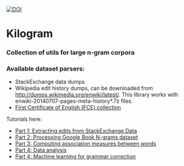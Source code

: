 [![DOI](https://zenodo.org/badge/7837/dragoon/kilogram.svg)](http://dx.doi.org/10.5281/zenodo.13261)
# Kilogram
### Collection of utils for large n-gram corpora

### Available dataset parsers:

* StackExchange data dumps
* Wikipedia edit history dumps, can be downloaded from http://dumps.wikimedia.org/enwiki/latest/.
  This library works with enwiki-20140707-pages-meta-history*.7z files.
* [First Certificate of English (FCE) collection](http://ilexir.co.uk/applications/clc-fce-dataset/)

Tutorials here:

 * [Part 1: Extracting edits from StackExchange Data](http://nbviewer.ipython.org/github/dragoon/kilogram/blob/master/notebooks/stackexchange_edit_extraction.ipynb)
 * [Part 2: Processing Google Book N-grams dataset](http://nbviewer.ipython.org/github/dragoon/kilogram/blob/master/notebooks/process_google_ngrams.ipynb)
 * [Part 3: Computing association measures between words](http://nbviewer.ipython.org/github/dragoon/kilogram/blob/master/notebooks/pmi_association_measures.ipynb)
 * [Part 4: Data analysis](http://nbviewer.ipython.org/github/dragoon/kilogram/blob/master/notebooks/data_analysis_generic.ipynb)
 * [Part 4: Machine learning for grammar correction](http://nbviewer.ipython.org/github/dragoon/kilogram/blob/master/notebooks/ml_grammar.ipynb)
